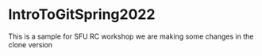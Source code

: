 # IntroToGitSpring2022
This is a sample for SFU RC workshop
we are making some changes in the clone version 

